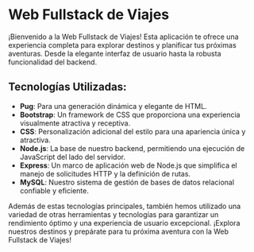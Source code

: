 


# Web Fullstack de Viajes

¡Bienvenido a la Web Fullstack de Viajes! Esta aplicación te ofrece una experiencia completa para explorar destinos y planificar tus próximas aventuras. Desde la elegante interfaz de usuario hasta la robusta funcionalidad del backend.

## Tecnologías Utilizadas:

- **Pug**: Para una generación dinámica y elegante de HTML.
- **Bootstrap**: Un framework de CSS que proporciona una experiencia visualmente atractiva y receptiva.
- **CSS**: Personalización adicional del estilo para una apariencia única y atractiva.
- **Node.js**: La base de nuestro backend, permitiendo una ejecución de JavaScript del lado del servidor.
- **Express**: Un marco de aplicación web de Node.js que simplifica el manejo de solicitudes HTTP y la definición de rutas.
- **MySQL**: Nuestro sistema de gestión de bases de datos relacional confiable y eficiente.

Además de estas tecnologías principales, también hemos utilizado una variedad de otras herramientas y tecnologías para garantizar un rendimiento óptimo y una experiencia de usuario excepcional. ¡Explora nuestros destinos y prepárate para tu próxima aventura con la Web Fullstack de Viajes!
